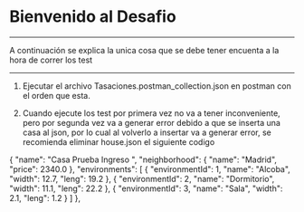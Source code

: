 # Bienvenido al Desafio
---
A continuación se explica la unica cosa que se debe tener encuenta a la hora de correr los test 

---

1. Ejecutar el archivo Tasaciones.postman_collection.json en postman con el orden que esta.

2. Cuando ejecute los test por primera vez no va a tener inconveniente, pero por segunda vez va a generar error debido a que se inserta una casa al json, por lo cual al volverlo a insertar va a generar error, se recomienda eliminar house.json el siguiente codigo 


 {
    "name": "Casa Prueba Ingreso ",
    "neighborhood": {
      "name": "Madrid",
      "price": 2340.0
    },
    "environments": [
      {
        "environmentId": 1,
        "name": "Alcoba",
        "width": 12.7,
        "leng": 19.2
      },
      {
        "environmentId": 2,
        "name": "Dormitorio",
        "width": 11.1,
        "leng": 22.2
      },
      {
        "environmentId": 3,
        "name": "Sala",
        "width": 2.1,
        "leng": 1.2
      }
    ]
  },